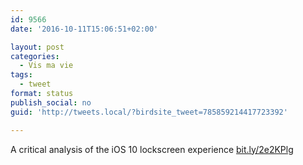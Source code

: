 ```yaml
---
id: 9566
date: '2016-10-11T15:06:51+02:00'

layout: post
categories:
  - Vis ma vie
tags:
  - tweet
format: status
publish_social: no
guid: 'http://tweets.local/?birdsite_tweet=785859214417723392'

---
```


A critical analysis of the iOS 10 lockscreen experience [bit.ly/2e2KPlg](http://bit.ly/2e2KPlg)